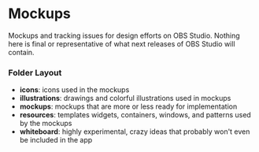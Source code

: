 # Mockups

Mockups and tracking issues for design efforts on OBS Studio. Nothing here is
final or representative of what next releases of OBS Studio will contain.

### Folder Layout

 * **icons**: icons used in the mockups
 * **illustrations**: drawings and colorful illustrations used in mockups
 * **mockups**: mockups that are more or less ready for implementation
 * **resources**: templates widgets, containers, windows, and patterns used by
   the mockups
 * **whiteboard**: highly experimental, crazy ideas that probably won't even be
   included in the app

